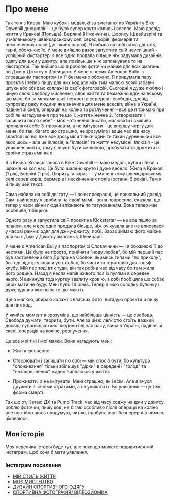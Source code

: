 # Про мене

Так то я з Києва. Маю кубок і медалькі за змагання по Україні у Bike Downhill дисципліні - це було супер круто колись і весело. Маю досвід життя у Кракові (Польша), Берлині (Німеччина), Цюриху (Швейцарія) та у маленькому швейцарському селі серед корів, фермерів та нескінченних полів (де і живу наразі). Я набила на собі сама дві тату, гарні, обожнюю їх. У мене вийшло разок запустити свій неуспішний - успішний кікстартер: я все одно продала більше ніж задумала дизайнів одягу для джи у джитсу, але повільніше ніж запланувала то на кікстартері. Так вийшло шо я роболю фоточки майже для всіх змагань по Джи у Джитсу у Швейцарії. У мене є песик American Bully із словацьким паспортом і я її безмежно обожню. Я придумала пару проєктів і тепер пишу для них код але між тим малюю всякі забавні штуки або збираю коллажі із своїх фотографій. Сьогодні я дуже люблю і ціную свою свободу мислення, своє життя та безмежно вдячна всьому шо маю, бо за межами цьєї легкості в середені і свободи, досвід супровіду раку людини яка значила для мене всесвіт, війна в Україні, падіння зі скелі, операція на коліно та розлучення - все це я тримаю при собі як нагадування про те що 1. життя кінечне 2. "створювати і залишити після себе" - моє натхнення писати, малювати і сміливо проявляти себе 3. проживати, а не імітувати - це впершу чергу для мене, бо так, багато шо страшно, не зрозуміло і ваще час від часу здаєтся шо всі вже все зрозуміли тільки один ти такий дурненький все якос шось - але це іллюзія, а "іллюзія" та життя несумісні. Іллюзія - це уникання життя, тому я вчуся бути сміливою, пробувати та дружити із своїми страхами як є.

Я з Києва. Колись ганяла в Bike Downhill — маю медалі, кубки і безліч шрамів на колінах. Це було шалено круто і дуже весело.
Жила в Кракові (1 рік), Берліні (1 рік), Цюриху, а зараз — у маленькому швейцарському селі серед корів, фермерів і нескінченних полів (останні 6 років). Там я й пишу цей текст.

Сама набила на собі дві тату — і вони прекрасні, це прикольний досвід. Самі найпершу я зробила на своїй мамі - вона попросила, сказала, що тепер у часи війни людей впізнають по татуюванням. Вона тепер має особливе, тібецьке.

Одного разу я запустила свій проєкт на Kickstarter — не все пішло за планом, але я все одно продала більше, ніж очікувала але не вписалася у часові рамки: одяг для джиу-джитсу, noGi.
Зараз знімаю фото майже для всіх Джи у Джитсу змагань у Швейцарії.

У мене є American Bully з паспортом зі Словаччини — і я обожнюю її до нестями. Це було не просто, прийняти "нову любов", бо мій перший пес був застрелений біля Дріпра на Оболоні якимись типами "по приколу", бо тоді відстрелювали усіх собак, бо чистили територію для гольф клубу. Мій пес тоді втік туди, він так робив час від часу бо там жила його родина. Назад я несла напів живого пса із пулями в середені нього. Я викинула тоді куртку звалиту кровʼю, а собі пообіцяла шо собак своїх мати не буду. Мені було 14 років. Тепер я маю солодку булочку і дуже вдячна життю за те шо маю її.

Ще я малюю, збираю колажі з власних фото, вигадую проєкти й пишу для них код.

У якийсь момент я зрозуміла, що найбільша цінність — це свобода.
Свобода думати, творити, бути. Але за цією легкістю стоїть важкий досвід:
супровід коханої людини під час раку, війна в Україні, падіння зі скелі, операція на коліно, розлучення.

Це все мої тіні і мої маяки. Вони нагадують мені:

- Життя скінченне.

- Створювати і залишати по собі — мій спосіб бути, бо культура "споживання" тільки збільшує "дірки" в середені і "голод" та "незадоволення" жадно випваюься у життя.

- Проживати, а не імітувати. Мені страшно, як і всім. Але я вчуся дружити зі своїми страхами, а не уникати їх. Бо уникання — це теж форма смерті.

Так шо от, Катаю ДХ та Pump Track, час від часу ходжу на джи у джитсу, роблю фоточки, пишу код, не бігаю особливо після операції на коліно але постійно щось придумую, читаю, пробую, вчу і безперервно чимось цікавлюся.

## Моя історія

Моя невелика історія буде тут, але поки що можете подивитися мій інстаграм, щоб хоча б мати уявлення.

### Інстаграм посилання

- [МІЙ СТИЛЬ ЖИТТЯ](https://www.instagram.com/marisava33)
- [МОЄ МИСТЕЦТВО](https://www.instagram.com/mari_miavka)
- [ДИЗАЙН СПОРТИВНОГО ОДЯГУ](https://www.instagram.com/zla_miavka_bjj)
- [СПОРТИВНА ФОТОГРАФІЯ/ ВІДЕОЗЙОМКА](https://www.instagram.com/bjj_photographer)
